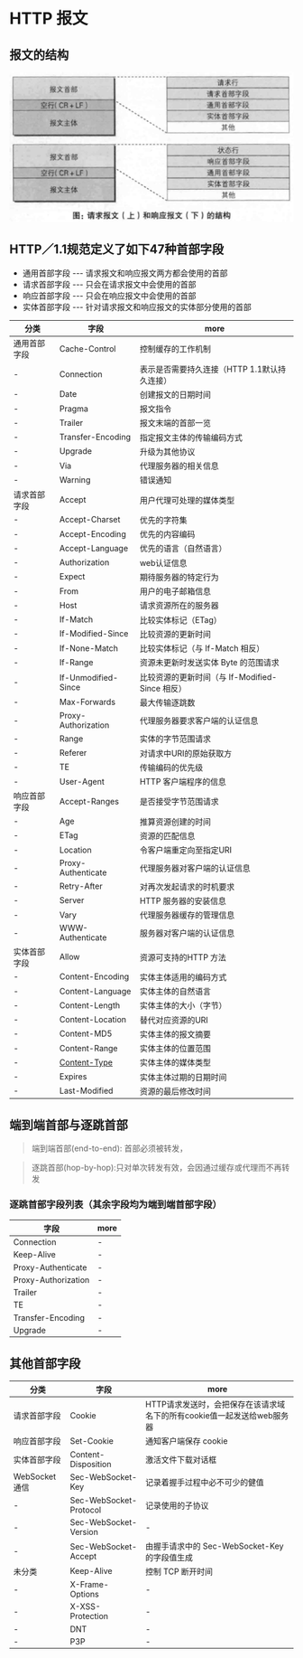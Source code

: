 # HTTP 报文

## 报文的结构

![报文的结构](../../imgs/报文的结构.png)

## HTTP／1.1规范定义了如下47种首部字段

- 通用首部字段 --- 请求报文和响应报文两方都会使用的首部
- 请求首部字段 --- 只会在请求报文中会使用的首部
- 响应首部字段 --- 只会在响应报文中会使用的首部
- 实体首部字段 --- 针对请求报文和响应报文的实体部分使用的首部

分类     | 字段                                                                | more
------ | ----------------------------------------------------------------- | ---------------------------------
通用首部字段 | Cache-Control                                                     | 控制缓存的工作机制
-      | Connection                                                        | 表示是否需要持久连接（HTTP 1.1默认持久连接）
-      | Date                                                              | 创建报文的日期时间
-      | Pragma                                                            | 报文指令
-      | Trailer                                                           | 报文末端的首部一览
-      | Transfer-Encoding                                                 | 指定报文主体的传输编码方式
-      | Upgrade                                                           | 升级为其他协议
-      | Via                                                               | 代理服务器的相关信息
-      | Warning                                                           | 错误通知
请求首部字段 | Accept                                                            | 用户代理可处理的媒体类型
-      | Accept-Charset                                                    | 优先的字符集
-      | Accept-Encoding                                                   | 优先的内容编码
-      | Accept-Language                                                   | 优先的语言（自然语言）
-      | Authorization                                                     | web认证信息
-      | Expect                                                            | 期待服务器的特定行为
-      | From                                                              | 用户的电子邮箱信息
-      | Host                                                              | 请求资源所在的服务器
-      | If-Match                                                          | 比较实体标记（ETag）
-      | If-Modified-Since                                                 | 比较资源的更新时间
-      | If-None-Match                                                     | 比较实体标记（与 If-Match 相反）
-      | If-Range                                                          | 资源未更新时发送实体 Byte 的范围请求
-      | If-Unmodified-Since                                               | 比较资源的更新时间（与 If-Modified-Since 相反）
-      | Max-Forwards                                                      | 最大传输逐跳数
-      | Proxy-Authorization                                               | 代理服务器要求客户端的认证信息
-      | Range                                                             | 实体的字节范围请求
-      | Referer                                                           | 对请求中URI的原始获取方
-      | TE                                                                | 传输编码的优先级
-      | User-Agent                                                        | HTTP 客户端程序的信息
响应首部字段 | Accept-Ranges                                                     | 是否接受字节范围请求
-      | Age                                                               | 推算资源创建的时间
-      | ETag                                                              | 资源的匹配信息
-      | Location                                                          | 令客户端重定向至指定URI
-      | Proxy-Authenticate                                                | 代理服务器对客户端的认证信息
-      | Retry-After                                                       | 对再次发起请求的时机要求
-      | Server                                                            | HTTP 服务器的安装信息
-      | Vary                                                              | 代理服务器缓存的管理信息
-      | WWW-Authenticate                                                  | 服务器对客户端的认证信息
实体首部字段 | Allow                                                             | 资源可支持的HTTP 方法
-      | Content-Encoding                                                  | 实体主体适用的编码方式
-      | Content-Language                                                  | 实体主体的自然语言
-      | Content-Length                                                    | 实体主体的大小（字节）
-      | Content-Location                                                  | 替代对应资源的URI
-      | Content-MD5                                                       | 实体主体的报文摘要
-      | Content-Range                                                     | 实体主体的位置范围
-      | [Content-Type](http://www.runoob.com/http/http-content-type.html) | 实体主体的媒体类型
-      | Expires                                                           | 实体主体过期的日期时间
-      | Last-Modified                                                     | 资源的最后修改时间

## 端到端首部与逐跳首部

> 端到端首部(end-to-end): 首部必须被转发，

> 逐跳首部(hop-by-hop):只对单次转发有效，会因通过缓存或代理而不再转发

### 逐跳首部字段列表（其余字段均为端到端首部字段）

字段                  | more
------------------- | ----
Connection          | -
Keep-Alive          | -
Proxy-Authenticate  | -
Proxy-Authorization | -
Trailer             | -
TE                  | -
Transfer-Encoding   | -
Upgrade             | -

## 其他首部字段

分类          | 字段                     | more
----------- | ---------------------- | ------------------------------------------
请求首部字段      | Cookie                 | HTTP请求发送时，会把保存在该请求域名下的所有cookie值一起发送给web服务器
响应首部字段      | Set-Cookie             | 通知客户端保存 cookie
实体首部字段      | Content-Disposition    | 激活文件下载对话框
WebSocket通信 | Sec-WebSocket-Key      | 记录着握手过程中必不可少的健值
-           | Sec-WebSocket-Protocol | 记录使用的子协议
-           | Sec-WebSocket-Version  | -
-           | Sec-WebSocket-Accept   | 由握手请求中的 Sec-WebSocket-Key 的字段值生成
未分类         | Keep-Alive             | 控制 TCP 断开时间
-           | X-Frame-Options        | -
-           | X-XSS-Protection       | -
-           | DNT                    | -
-           | P3P                    | -
